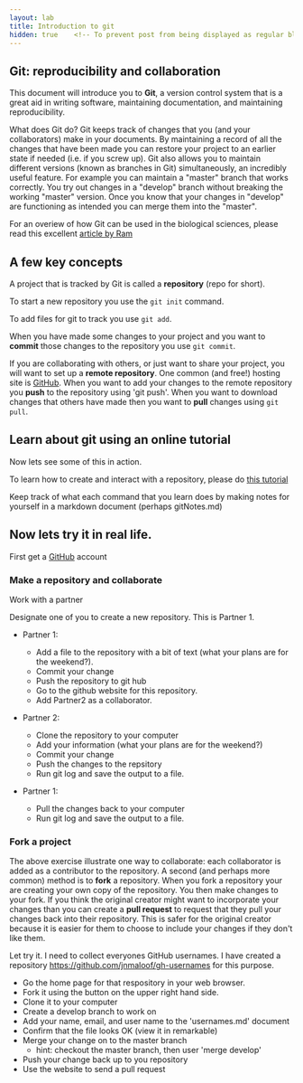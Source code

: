 ```yaml
---
layout: lab
title: Introduction to git
hidden: true    <!-- To prevent post from being displayed as regular blog post -->
---
```


## Git: reproducibility and collaboration

This document will introduce you to __Git__, a version control system that is a great aid in writing software, maintaining documentation, and maintaining reproducibility.

What does Git do?  Git keeps track of changes that you (and your collaborators) make in your documents.  By maintaining a record of all the changes that have been made you can restore your project to an earlier state if needed (i.e. if you screw up).  Git also allows you to maintain different versions (known as branches in Git) simultaneously, an incredibly useful feature.  For example you can maintain a "master" branch that works correctly.  You try out changes in a "develop" branch without breaking the working "master" version.  Once you know that your changes in "develop" are functioning as intended you can merge them into the "master".

For an overiew of how Git can be used in the biological sciences, please read this excellent [article by Ram](http://www.scfbm.org/content/8/1/7)

## A few key concepts

A project that is tracked by Git is called a __repository__ (repo for short).

To start a new repository you use the `git init` command.

To add files for git to track you use `git add`.

When you have made some changes to your project and you want to __commit__ those changes to the repository you use `git commit`.

If you are collaborating with others, or just want to share your project, you will want to set up a __remote repository__.  One common (and free!) hosting site is [GitHub](https://github.com/).  When you want to add your changes to the remote repository you __push__ to the repository using 'git push'.  When you want to download changes that others have made then you want to __pull__ changes using `git pull`.

## Learn about git using an online tutorial

Now lets see some of this in action.

To learn how to create and interact with a repository, please do [this tutorial](https://try.github.io/levels/1/challenges/1)

Keep track of what each command that you learn does by making notes for yourself in a markdown document (perhaps gitNotes.md)

## Now lets try it in real life.

First get a [GitHub](https://github.com/) account

### Make a repository and collaborate

Work with a partner

Designate one of you to create a new repository.  This is Partner 1.

* Partner 1: 
	* Add a file to the repository with a bit of text (what your plans are for the weekend?).  
	* Commit your change
	* Push the repository to git hub
	* Go to the github website for this repository.
	* Add  Partner2 as a collaborator.

* Partner 2:
	* Clone the repository to your computer
	* Add your information (what your plans are for the weekend?)
	* Commit your change
	* Push the changes to the repsitory
	* Run git log and save the output to a file.

* Partner 1:
	* Pull the changes back to your computer
	* Run git log and save the output to a file.

### Fork a project

The above exercise illustrate one way to collaborate: each collaborator is added as a contributor to the repository.  A second (and perhaps more common) method is to __fork__ a repository.  When you fork a repository your are creating your own copy of the repository.  You then make changes to your fork.  If you think the original creator might want to incorporate your changes than you can create a __pull request__ to request that they pull your changes back into their repository.  This is safer for the original creator because it is easier for them to choose to include your changes if they don't like them.

Let try it.  I need to collect everyones GitHub usernames.  I have created a repository https://github.com/jnmaloof/gh-usernames for this purpose.

* Go the home page for that respository in your web browser. 
* Fork it using the button on the upper right hand side.
* Clone it to your computer
* Create a develop branch to work on
* Add your name, email, and user name to the 'usernames.md' document
* Confirm that the file looks OK (view it in remarkable)
* Merge your change on to the master branch
	* hint: checkout the master branch, then user 'merge develop'
* Push your change back up to you repository
* Use the website to send a pull request 
